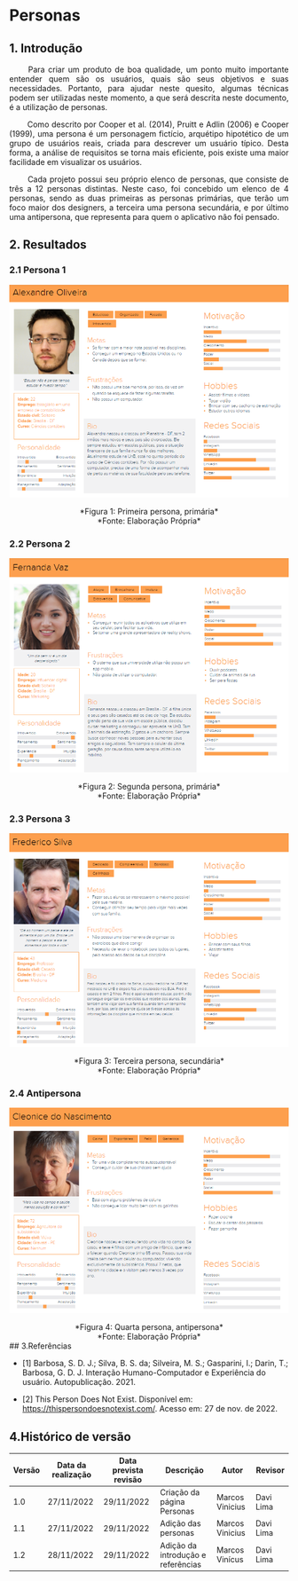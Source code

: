 # Personas

## 1. Introdução

<p align="justify"> &emsp;&emsp; 
    Para criar um produto de boa qualidade, um ponto muito importante entender quem são os usuários, quais são seus objetivos e suas necessidades. Portanto, para ajudar neste quesito, algumas técnicas podem ser utilizadas neste momento, a que será descrita neste documento, é a utilização de personas.
</p>

<p align="justify"> &emsp;&emsp; 
    Como descrito por  Cooper et al. (2014), Pruitt e Adlin (2006) e Cooper (1999), uma persona é um personagem fictício, arquétipo hipotético de um grupo de usuários reais,
    criada para descrever um usuário típico. Desta forma, a análise de requisitos se torna mais eficiente, pois existe uma maior facilidade em visualizar os usuários. 
</p>
<p align="justify"> &emsp;&emsp; 
    Cada projeto possui seu próprio elenco de personas, que consiste de três a 12 personas distintas. Neste caso, foi concebido um elenco de 4 personas, sendo as duas primeiras as personas primárias, que terão um foco maior dos designers, a terceira uma persona secundária, e por último uma antipersona, que representa para quem o aplicativo não foi pensado.
</p>

## 2. Resultados

### 2.1 Persona 1

![imagem](../Assets/personas/Persona1.png)

<center>
    *Figura 1: Primeira persona, primária*
</center>

<center>
    *Fonte: Elaboração Própria*
</center>

### 2.2 Persona 2

![imagem](../Assets/personas/Persona2.png)

<center>
    *Figura 2: Segunda persona, primária*
</center>

<center>
    *Fonte: Elaboração Própria*
</center>

### 2.3 Persona 3

![persona3](../Assets/personas/Persona3.png)

<center>
    *Figura 3: Terceira persona, secundária*
</center>

<center>
    *Fonte: Elaboração Própria*
</center>

### 2.4 Antipersona

![imagem](../Assets/personas/Persona4.png)

<center>
    *Figura 4: Quarta persona, antipersona*
</center>

<center>
    *Fonte: Elaboração Própria*
</center>
## 3.Referências

- [1] Barbosa, S. D. J.; Silva, B. S. da; Silveira, M. S.; Gasparini, I.; Darin, T.; Barbosa, G. D. J. Interação Humano-Computador e Experiência do usuário. Autopublicação. 2021.

- [2] This Person Does Not Exist. Disponível em: https://thispersondoesnotexist.com/. Acesso em: 27 de nov. de 2022.



## 4.Histórico de versão

| Versão | Data da realização | Data prevista revisão | Descrição | Autor | Revisor |
|--------|------|------|-----------|-------|---------|
| 1.0    | 27/11/2022 | 29/11/2022 | Criação da página Personas | Marcos Vinicius | Davi Lima |
| 1.1    | 27/11/2022 | 29/11/2022 | Adição das personas | Marcos Vinicius | Davi Lima |
| 1.2    | 28/11/2022 | 29/11/2022 | Adição da introdução e referências | Marcos Vinícus | Davi Lima |

